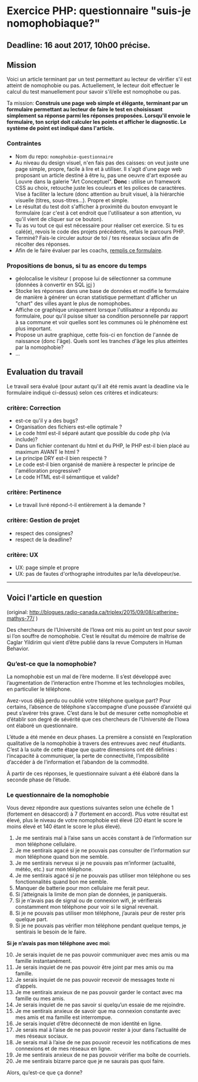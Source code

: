 # Exercice PHP: questionnaire "suis-je nomophobiaque?"

## Deadline: 16 aout 2017, 10h00 précise.

## Mission
Voici un article terminant par un test permettant au lecteur de vérifier s'il est atteint de nomophobie ou pas.
Actuellement, le lecteur doit effectuer le calcul du test manuellement pour savoir s'il/elle est nomophobe ou pas.  

Ta mission: 
**Construis une page web simple et élégante, terminant par un formulaire permettant au lecteur de faire le test en choisissant simplement sa réponse parmi les réponses proposées.
Lorsqu'il envoie le formulaire, ton script doit calculer les points et afficher le diagnostic. Le système de point est indiqué dans l'article.**

### Contraintes

- Nom du repo: `nomophobie-questionnaire`
- Au niveau du design visuel, n'en fais pas des caisses: on veut juste une page simple, propre, facile à lire et à utiliser. Il s'agit d'une page web proposant un article destiné à être lu, pas une oeuvre d'art exposée au Louvre dans la galerie "Art Conceptuel". **Donc :** utilise un framework CSS au choix, retouche juste les couleurs et les polices de caractères. Vise à faciliter la lecture (donc attention au bruit visuel, à la hiérarchie visuelle (titres, sous-titres...). Propre et simple.
- Le résultat du test doit s'afficher à proximité du bouton envoyant le formulaire (car c'est à cet endroit que l'utilisateur a son attention, vu qu'il vient de cliquer sur ce bouton).
- Tu as vu tout ce qui est nécessaire pour réaliser cet exercice. Si tu es calé(e), revois le code des projets précédents, refais le parcours PHP. 
- Terminé? Fais-le circuler autour de toi / tes réseaux sociaux afin de récolter des réponses.
- Afin de le faire évaluer par les coachs, [remplis ce formulaire](https://goo.gl/forms/T3jxf0w1FAhrkMn53).


### Propositions de bonus, si tu as encore du temps
- géolocalise le visiteur ( propose lui de sélectionner sa commune (données à convertir en SQL [ici](http://www.bpost2.be/zipcodes/files/zipcodes_num_fr.xls) )
- Stocke les réponses dans une base de données et modifie le formulaire de manière à générer un écran statistique permettant d'afficher un "chart" des villes ayant le plus de nomophobes.
- Affiche ce graphique uniquement lorsque l'utilisateur a répondu au formulaire, pour qu'il puisse situer sa condition personnelle par rapport à sa commune et voir quelles sont les communes où le phénomène est plus important.
- Propose un autre graphique, cette fois-ci en fonction de l'année de naissance (donc l'âge). Quels sont les tranches d'âge les plus atteintes par la nomophobie?
- ...


## Evaluation du travail
Le travail sera évalué (pour autant qu'il ait été remis avant la deadline via le formulaire indiqué ci-dessus) selon ces critères et indicateurs:

### critère: Correction
- est-ce qu'il y a des bugs? 
- Organisation des fichiers est-elle optimale ?
- Le code html est-il séparé autant que possible du code php (via include)?
- Dans un fichier contenant du html et du PHP, le PHP est-il bien placé au maximum AVANT le html ?
- Le principe DRY est-il bien respecté ?
- Le code est-il bien organisé de manière à respecter le principe de l'amélioration progressive?
- Le code HTML est-il sémantique et valide?
### critère: Pertinence
- Le travail livré répond-t-il entièrement à la demande ?
### critère: Gestion de projet
- respect des consignes?   
- respect de la deadline? 
### critère: UX
- UX: page simple et propre 
- UX: pas de fautes d'orthographe introduites par le/la dévelopeur/se.

_____________


## Voici l'article en question
(original: http://blogues.radio-canada.ca/triplex/2015/09/08/catherine-mathys-77/ )

Des chercheurs de l’Université de l’Iowa ont mis au point un test pour savoir si l’on souffre de nomophobie. C’est le résultat du mémoire de maîtrise de Caglar Yildirim qui vient d’être publié dans la revue Computers in Human Behavior.

### Qu’est-ce que la nomophobie?
La nomophobie est un mal de l’ère moderne. Il s’est développé avec l’augmentation de l’interaction entre l’homme et les technologies mobiles, en particulier le téléphone.

Avez-vous déjà perdu ou oublié votre téléphone quelque part? Pour certains, l’absence de téléphone s’accompagne d’une poussée d’anxiété qui peut s’avérer très grave. C’est dans le but de mesurer cette nomophobie et d’établir son degré de sévérité que ces chercheurs de l’Université de l’Iowa ont élaboré un questionnaire.

L’étude a été menée en deux phases. La première a consisté en l’exploration qualitative de la nomophobie à travers des entrevues avec neuf étudiants. C’est à la suite de cette étape que quatre dimensions ont été définies : l’incapacité à communiquer, la perte de connectivité, l’impossibilité d’accéder à de l’information et l’abandon de la commodité.

À partir de ces réponses, le questionnaire suivant a été élaboré dans la seconde phase de l’étude.

### Le questionnaire de la nomophobie
Vous devez répondre aux questions suivantes selon une échelle de 1 (fortement en désaccord) à 7 (fortement en accord). Plus votre résultat est élevé, plus le niveau de votre nomophobie est élevé (20 étant le score le moins élevé et 140 étant le score le plus élevé).

1. Je me sentirais mal à l’aise sans un accès constant à de l’information sur mon téléphone cellulaire.
2. Je me sentirais agacé si je ne pouvais pas consulter de l’information sur mon téléphone quand bon me semble.
3. Je me sentirais nerveux si je ne pouvais pas m’informer (actualité, météo, etc.) sur mon téléphone.
4. Je me sentirais agacé si je ne pouvais pas utiliser mon téléphone ou ses fonctionnalités quand bon me semble.
5. Manquer de batterie pour mon cellulaire me ferait peur.
6. Si j’atteignais la limite de mon plan de données, je paniquerais.
7. Si je n’avais pas de signal ou de connexion wifi, je vérifierais constamment mon téléphone pour voir si le signal revenait.
8. Si je ne pouvais pas utiliser mon téléphone, j’aurais peur de rester pris quelque part.
9. Si je ne pouvais pas vérifier mon téléphone pendant quelque temps, je sentirais le besoin de le faire.

**Si je n’avais pas mon téléphone avec moi:**

10. Je serais inquiet de ne pas pouvoir communiquer avec mes amis ou ma famille instantanément.
11. Je serais inquiet de ne pas pouvoir être joint par mes amis ou ma famille.
12. Je serais inquiet de ne pas pouvoir recevoir de messages texte ni d’appels.
13. Je me sentirais anxieux de ne pas pouvoir garder le contact avec ma famille ou mes amis.
14. Je serais inquiet de ne pas savoir si quelqu’un essaie de me rejoindre.
15. Je me sentirais anxieux de savoir que ma connexion constante avec mes amis et ma famille est interrompue.
16. Je serais inquiet d’être déconnecté de mon identité en ligne.
17. Je serais mal à l’aise de ne pas pouvoir rester à jour dans l’actualité de mes réseaux sociaux.
18. Je serais mal à l’aise de ne pas pouvoir recevoir les notifications de mes connexions et de mes réseaux en ligne.
19. Je me sentirais anxieux de ne pas pouvoir vérifier ma boîte de courriels.
20. Je me sentirais bizarre parce que je ne saurais pas quoi faire.

Alors, qu’est-ce que ça donne?


